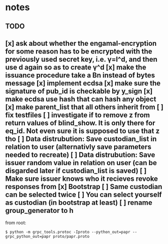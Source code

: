 # notes

## TODO
[x] ask about whether the engamal-encryption for some reason has to be encrypted
with the previously used secret key, i.e. γ=l^d, and then use d again so as to create
γ^d
[x] make the issuance procedure take a Bn instead of bytes message
[x] implement ecdsa
[x] make sure the signature of pub_id is checkable by y_sign
[x] make ecdsa use hash that can hash any object 
[x] make parent_list that all others inherit from
[ ] fix testfiles
[ ] investigate if to remove z from return values of blind_show. 
    It is only there for eq_id. Not even sure it is supposed to use that z tho
[ ] Data distrubution: Save custodian_list in relation to user (alternativly save parameters needed to recreate)
[ ] Data distrubution: Save issuer random value in relation on user (can be disgarded later if custodian_list is saved)
[ ] Make sure issuer knows who it recieves revoke responses from 
[x] Bootstrap
[ ] Same custodian can be selected twice
[ ] You can select yourself as custodian (in bootstrap at least)
[ ] rename group_generator to h
---
from root:
```
$ python -m grpc_tools.protoc -Iproto --python_out=papr --grpc_python_out=papr proto/papr.proto
```
